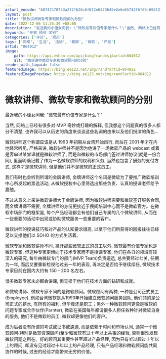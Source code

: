```yaml
---
arturl_encode: "68747470733a2f2f626c6f672e6373646e2e6e65742f6f69:696f2f61727469636c652f64657461696c732f383634303132"
layout: post
title: "微软讲师微软专家和微软顾问的分别"
date: 2022-12-06 11:26:39 +08:00
description: "最近我的小侄女问我: \"微软最有价值专家是什么？\"当然, 网络上已经有很多对 MVP 奇妙或打趣的解"
keywords: "专家 顾问 区别"
categories: ['评论', '观点']
tags: ['网络', '生活', '活动', '框架', '微软', '产品']
artid: "864012"
image:
    path: https://api.vvhan.com/api/bing?rand=sj&artid=864012
    alt: "微软讲师微软专家和微软顾问的分别"
render_with_liquid: false
featuredImage: https://bing.ee123.net/img/rand?artid=864012
featuredImagePreview: https://bing.ee123.net/img/rand?artid=864012
---
```


# 微软讲师、微软专家和微软顾问的分别

最近我的小侄女问我: "微软最有价值专家是什么？"

当然, 网络上已经有很多对 MVP 奇妙或打趣的解释, 但我想这个问题真的很多人都分不清楚, 也许我可以从历史的角度来谈谈这些名词的由来以及他们扮演的角色...

微软讲师这个称谓应该是从 1993 年初期从台湾开始风行, 而后在 2001 年才在内地经常听见. 严格来讲, 微软讲师并不是因为他讲了一场微软产品的 webcast 或着是客串过某堂课就是微软讲师了, 而是和微软的市场部门签过讲师协议(就是一份合同), 里面明确记载了作为一名微软讲师的权利和义务, 当然也包含了酬劳的支付方式, 这样才是微软讲师, 但是他们并不是微软的正式员工。

我们有时也会听到所谓的金牌讲师, 金牌讲师这个名词是微软为了要推广微软培训中心所发起的票选活动, 从微软授权中心里筛选出那些负责、认真的授课老师给予嘉勉。

不过从意义上来讲微软讲师大于金牌讲师, 因为微软讲师需要和微软签订服务合同, 而金牌讲师不需要, 金牌讲师的身份更接近于民间培训中心而不是微软官方。在微软市场部门的框架里, 每个产品经理都会有他们自己专属的几个微软讲师, 从而在一些重要的活动中出现或协助微软服务一些重要的客户。

微软讲师的授课技巧和对产品的认知要求很高, 以至于他们所获得的回报往往已经足以支撑他们以 SOHO 的方式生活着。

微软专家和微软讲师不同, 撇开那些微软正式的员工以外, 微软最有价值专家也是微软专家, 但这种专家更倾向于技术专家而不是授课专家, 他们在各自的领域有较深入的研究, 每年由微软专门的部门(MVP Team)负责遴选, 总共要经过七关, 任期为一年, 而后又要重新检视他过去一年的表现, 再决定是否给予继续续任, 微软技术专家目前在国内大约有 150 - 200 名左右。

很多微软专家未必都会讲课, 但无损于他们在技术方面的钻研和成就。

和微软讲师、微软专家不同的是微软顾问。微软顾问有两种, 一种是公司正式员工(Employee), 例如台湾微软是从1993年开始建立微软顾问服务团队, 他们领的是公司正式的薪水, 有所有的福利, 但毕竟还是职工；另外一种微软顾问更像是微软的问题专家或合作伙伴(Parnter), 微软在美国每年都请很多人担任各种针对微软自身的服务, 他们不是微软的员工, 微软却更像他们的客户。

成为后者没有所谓的考试或证书或遴选, 而是依赖于时间和市场认同, 通常一个微软顾问(特别是微软资深顾问)至少和微软有过十年以上共事的经验, 否则很难发现微软问题之所在。好的顾问其重要性甚至超过产品经理, 因为只有听过超过十年以上的顾问, 却没有见过超过十年以上的产品经理, 只有产品经理和微软顾问能共同协作的时候, 过去的经验才能带来无穷的价值。